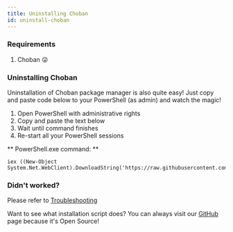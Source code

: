 ```yaml
---
title: Uninstalling Choban
id: uninstall-choban
---
```


### Requirements
1. Choban 😜

### Uninstalling Choban
Uninstallation of Choban package manager is also quite easy!
Just copy and paste code below to your PowerShell (as admin) and watch the magic!

1. Open PowerShell with administrative rights
2. Copy and paste the text below
3. Wait until command finishes
4. Re-start all your PowerShell sessions



** PowerShell.exe command: **
```
iex ((New-Object System.Net.WebClient).DownloadString('https://raw.githubusercontent.com/cchoban/installer/master/uninstall.ps1'))
```

### Didn't worked?
Please refer to [Troubleshooting](/troubleshooting)

Want to see what installation script does? You can always visit our [GitHub](https://github.com/cchoban/installer/)
 page because it's Open Source!

